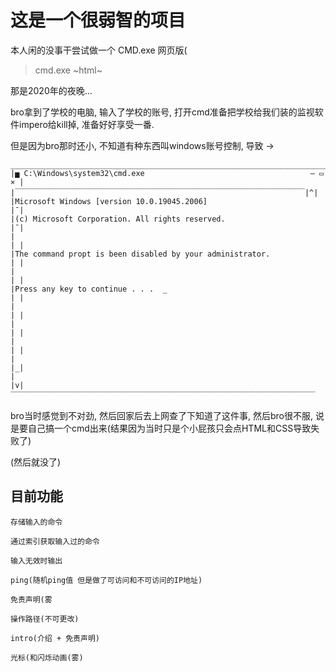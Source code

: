# 这是一个很弱智的项目

本人闲的没事干尝试做一个 CMD.exe 网页版(

> cmd.exe ~html~


那是2020年的夜晚...

bro拿到了学校的电脑, 输入了学校的账号, 打开cmd准备把学校给我们装的监视软件impero给kill掉, 准备好好享受一番.

但是因为bro那时还小, 不知道有种东西叫windows账号控制, 导致 ->
```
___________________________________________________________________________
|▅ C:\Windows\system32\cmd.exe                                     — ▭ × |
|￣￣￣￣￣￣￣￣￣￣￣￣￣￣￣￣￣￣￣￣￣￣￣￣￣￣￣￣￣￣￣￣￣￣￣￣￣￣￣|^|
|Microsoft Windows [version 10.0.19045.2006]                            |¯|
|(c) Microsoft Corporation. All rights reserved.                        |¯|
|                                                                       | |
|The command propt is been disabled by your administrator.              | |
|                                                                       | |
|Press any key to continue . . .  _                                     | |
|                                                                       | |
|                                                                       | |
|                                                                       | |
|                                                                       |_|
|                                                                       |v|
￣￣￣￣￣￣￣￣￣￣￣￣￣￣￣￣￣￣￣￣￣￣￣￣￣￣￣￣￣￣￣￣￣￣￣￣￣￣￣￣￣
```
bro当时感觉到不对劲, 然后回家后去上网查了下知道了这件事, 然后bro很不服, 说是要自己搞一个cmd出来(结果因为当时只是个小屁孩只会点HTML和CSS导致失败了)

(然后就没了)

## 目前功能
```
存储输入的命令

通过索引获取输入过的命令

输入无效时输出

ping(随机ping值 但是做了可访问和不可访问的IP地址)

免责声明(雾

操作路径(不可更改)

intro(介绍 + 免责声明)

光标(和闪烁动画(雾)
```